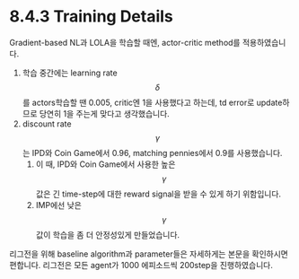 # 8.4.3 Training Details

Gradient-based NL과 LOLA을 학습할 때엔, actor-critic method를 적용하였습니다. 

1. 학습 중간에는 learning rate $$\delta$$를 actors학습할 땐 0.005, critic엔 1을 사용했다고 하는데, td error로 update하므로 당연히 1을 주는게 맞다고 생각했습니다.
2. discount rate $$\gamma $$는 IPD와 Coin Game에서  0.96, matching pennies에서 0.9를 사용했습니다.
   1. 이 때, IPD와 Coin Game에서 사용한 높은 $$\gamma $$값은 긴 time-step에 대한 reward signal을 받을 수 있게 하기 위함입니다.
   2. IMP에선 낮은 $$\gamma $$값이 학습을 좀 더 안정성있게 만들었습니다. 

 리그전을 위해 baseline algorithm과 parameter들은 자세하게는 본문을 확인하시면 편합니다. 리그전은 모든 agent가 1000 에피소드씩 200step을 진행하였습니다.

